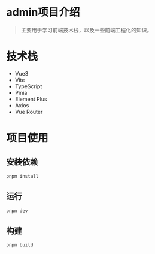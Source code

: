 # admin项目介绍

> 主要用于学习前端技术栈，以及一些前端工程化的知识。

# 技术栈

- Vue3
- Vite
- TypeScript
- Pinia
- Element Plus
- Axios
- Vue Router

# 项目使用

## 安装依赖

```sh
pnpm install
```

## 运行

```sh
pnpm dev
```

## 构建

```sh
pnpm build
```
